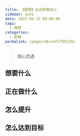 ```yaml
---
title: 【随想】永远积极向上
sidebar: auto
date: 2023-04-15 00:00:00
tags: 
  - 随想
categories: 
  - 前端
permalink: /pages/dbca4f2f05238/
---
```


> 随心而遇

<!-- more -->

## 想要什么

## 正在做什么

## 怎么提升

## 怎么达到目标
